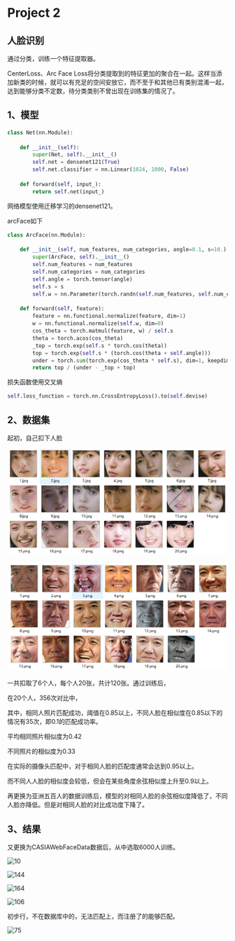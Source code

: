 # Project 2

## 人脸识别

通过分类，训练一个特征提取器。

CenterLoss、Arc Face Loss将分类提取到的特征更加的聚合在一起。这样当添加新类的时候，就可以有充足的空间安放它，而不至于和其他已有类别混淆一起，达到能够分类不定数，待分类类别不曾出现在训练集的情况了。

## 1、模型

```python
class Net(nn.Module):

    def __init__(self):
        super(Net, self).__init__()
        self.net = densenet121(True)
        self.net.classifier = nn.Linear(1024, 1000, False)

    def forward(self, input_):
        return self.net(input_)
```

网络模型使用迁移学习的densenet121。

arcFace如下

```python
class ArcFace(nn.Module):

    def __init__(self, num_features, num_categories, angle=0.1, s=10.):
        super(ArcFace, self).__init__()
        self.num_features = num_features
        self.num_categories = num_categories
        self.angle = torch.tensor(angle)
        self.s = s
        self.w = nn.Parameter(torch.randn(self.num_features, self.num_categories))

    def forward(self, feature):
        feature = nn.functional.normalize(feature, dim=1)
        w = nn.functional.normalize(self.w, dim=0)
        cos_theta = torch.matmul(feature, w) / self.s
        theta = torch.acos(cos_theta)
        _top = torch.exp(self.s * torch.cos(theta))
        top = torch.exp(self.s * (torch.cos(theta + self.angle)))
        under = torch.sum(torch.exp(cos_theta * self.s), dim=1, keepdim=True)
        return top / (under - _top + top)
```

损失函数使用交叉熵

```python
self.loss_function = torch.nn.CrossEntropyLoss().to(self.devise)
```

## 2、数据集

起初，自己扣下人脸

![image-20200904170006651](image/image-20200904170006651.png)

![image-20200904170026836](image/image-20200904170026836.png)

一共扣取了6个人，每个人20张，共计120张。通过训练后，

在20个人，356次对比中，

其中，相同人照片匹配成功，阈值在0.85以上，不同人脸在相似度在0.85以下的情况有35次，即0.1的匹配成功率。

平均相同照片相似度为0.42

不同照片的相似度为0.33



在实际的摄像头匹配中，对于相同人脸的匹配度通常会达到0.95以上。

而不同人人脸的相似度会较低，但会在某些角度余弦相似度上升至0.9以上。



再更换为亚洲五百人的数据训练后，模型的对相同人脸的余弦相似度降低了，不同人脸亦降低。但是对相同人脸的对比成功度下降了。

## 3、结果

又更换为CASIAWebFaceData数据后，从中选取6000人训练。

![10](image/10-1599216376477.jpg)

![144](image/144.jpg)

![164](image/164.jpg)

![106](image/106.jpg)

初步行，不在数据库中的，无法匹配上，而注册了的能够匹配。

![75](image/75.jpg)